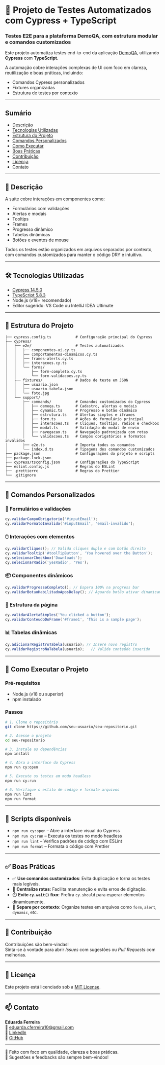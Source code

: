 # 🚀 Projeto de Testes Automatizados com Cypress + TypeScript
### Testes E2E para a plataforma DemoQA, com estrutura modular e comandos customizados

Este projeto automatiza testes end-to-end da aplicação [DemoQA](https://demoqa.com), utilizando **Cypress** com **TypeScript**.

A automação cobre interações complexas de UI com foco em clareza, reutilização e boas práticas, incluindo:
- Comandos Cypress personalizados
- Fixtures organizadas
- Estrutura de testes por contexto

---

## Sumário
- [Descrição](#-descrição)
- [Tecnologias Utilizadas](#-tecnologias-utilizadas)
- [Estrutura do Projeto](#-estrutura-do-projeto)
- [Comandos Personalizados](#-comandos-personalizados)
- [Como Executar](#-como-executar-o-projeto)
- [Boas Práticas](#-boas-práticas)
- [Contribuição](#-contribuição)
- [Licença](#-licença)
- [Contato](#-contato)

---

## 📖 Descrição

A suíte cobre interações em componentes como:

- Formulários com validações
- Alertas e modais
- Tooltips
- Frames
- Progresso dinâmico
- Tabelas dinâmicas
- Botões e eventos de mouse

Todos os testes estão organizados em arquivos separados por contexto, com comandos customizados para manter o código DRY e intuitivo.

---

## 🛠️ Tecnologias Utilizadas

- [Cypress 14.5.0](https://www.cypress.io/)
- [TypeScript 5.8.3](https://www.typescriptlang.org/)
- Node.js (v18+ recomendado)
- Editor sugerido: VS Code ou IntelliJ IDEA Ultimate

---

## 📂 Estrutura do Projeto

```plaintext
├── cypress.config.ts           # Configuração principal do Cypress
├── cypress/
│   ├── e2e/                    # Testes automatizados
│   │   ├── componentes-ui.cy.ts
│   │   ├── comportamentos-dinamicos.cy.ts
│   │   ├── frames-alerts.cy.ts
│   │   ├── interacoes.cy.ts
│   │   └── forms/
│   │       ├── form-completo.cy.ts
│   │       └── form-validacoes.cy.ts
│   ├── fixtures/               # Dados de teste em JSON
│   │   ├── usuario.json
│   │   ├── usuario-tabela.json
│   │   └── foto.jpg
│   └── support/
│       ├── commands/           # Comandos customizados do Cypress
│       │   ├── demoqa.ts       # Cadastro, alertas e modais
│       │   ├── dynamic.ts      # Progresso e botão dinâmico
│       │   ├── estrutura.ts    # Alertas simples e iframes
│       │   ├── form.ts         # Ações do formulário principal
│       │   ├── interacoes.ts   # Cliques, tooltips, radios e checkbox
│       │   ├── modal.ts        # Validação do modal de envio
│       │   ├── navegacao.ts    # Navegação padronizada com rotas
│       │   └── validacoes.ts   # Campos obrigatórios e formatos inválidos
│       ├── e2e.ts              # Importa todos os comandos
│       └── index.d.ts          # Tipagens dos comandos customizados
├── package.json                # Configurações do projeto e scripts
├── package-lock.json
├── cypress/tsconfig.json       # Configurações do TypeScript
├── eslint.config.js            # Regras do ESLint
├── .prettierrc                 # Regras do Prettier
└── .gitignore
```

---

## 🧩 Comandos Personalizados

### 🔄 Formulários e validações

```ts
cy.validarCampoObrigatorio('#inputEmail');
cy.validarFormatoInvalido('#inputEmail', 'email-invalido');
```

### 🖱️ Interações com elementos

```ts
cy.validarCliques(); // Valida cliques duplo e com botão direito
cy.validarTooltip('#toolTipButton', 'You hovered over the Button');
cy.selecionarCheckbox('Downloads');
cy.selecionarRadio('yesRadio', 'Yes');
```

### 📦 Componentes dinâmicos

```ts
cy.validarProgressoCompleto(); // Espera 100% na progress bar
cy.validarBotaoHabilitadoAposDelay(); // Aguarda botão ativar dinamicamente
```

### 🧪 Estrutura da página

```ts
cy.validarAlertaSimples('You clicked a button');
cy.validarConteudoDoFrame('#frame1', 'This is a sample page');
```

### 📊 Tabelas dinâmicas

```ts
cy.adicionarRegistroTabela(usuario); // Insere novo registro
cy.validarRegistroNaTabela(usuario);   // Valida conteúdo inserido
```

---

## 🎯 Como Executar o Projeto

### Pré-requisitos

- Node.js (v18 ou superior)
- npm instalado

### Passos

```bash
# 1. Clone o repositório
git clone https://github.com/seu-usuario/seu-repositorio.git

# 2. Acesse o projeto
cd seu-repositorio

# 3. Instale as dependências
npm install

# 4. Abra a interface do Cypress
npm run cy:open

# 5. Execute os testes em modo headless
npm run cy:run

# 6. Verifique o estilo de código e formate arquivos
npm run lint
npm run format
```

---

## 📜 Scripts disponíveis

- `npm run cy:open` – Abre a interface visual do Cypress
- `npm run cy:run` – Executa os testes no modo headless
- `npm run lint` – Verifica padrões de código com ESLint
- `npm run format` – Formata o código com Prettier

---

## ✅ Boas Práticas

- ✅ **Use comandos customizados**: Evita duplicação e torna os testes mais legíveis.
- 🧱 **Centralize rotas**: Facilita manutenção e evita erros de digitação.
- ⏱️ **Evite `cy.wait()` fixo**: Prefira `cy.should` para esperar elementos dinamicamente.
- 🧪 **Separe por contexto**: Organize testes em arquivos como `form`, `alert`, `dynamic`, etc.

---

## 🤝 Contribuição

Contribuições são bem-vindas!  
Sinta-se à vontade para abrir *Issues* com sugestões ou *Pull Requests* com melhorias.

---

## 📄 Licença

Este projeto está licenciado sob a [MIT License](LICENSE).

---
## 📫 Contato

**Eduarda Ferreira**  
📧 eduarda.cferreira10@gmail.com  
🔗 [LinkedIn](https://www.linkedin.com/in/eduarda-ferreira/)  
🐙 [GitHub](https://github.com/eduardacf)

---
🧪 Feito com foco em qualidade, clareza e boas práticas.  
💬 Sugestões e feedbacks são sempre bem-vindos!